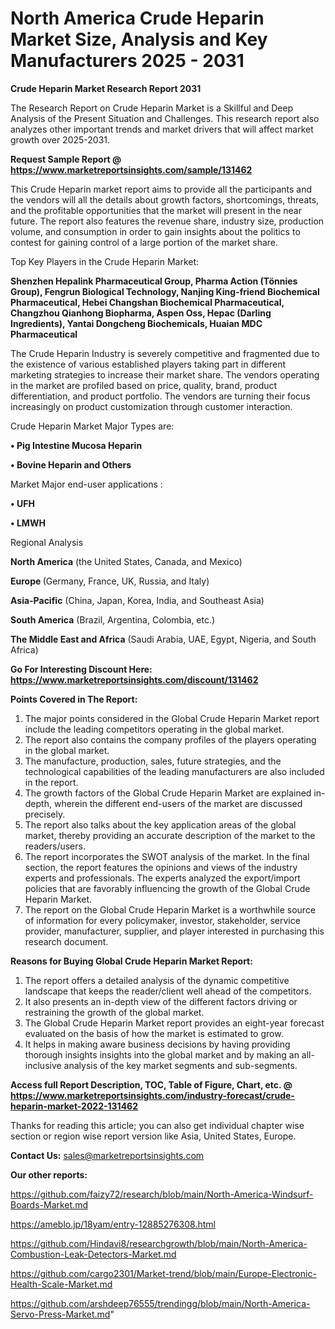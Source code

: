 # North America Crude Heparin Market Size, Analysis and Key Manufacturers 2025 - 2031

<strong>Crude Heparin Market Research Report 2031</strong>

The Research Report on Crude Heparin Market is a Skillful and Deep Analysis of the Present Situation and Challenges. This research report also analyzes other important trends and market drivers that will affect market growth over 2025-2031.

<strong>Request Sample Report @ <a href=https://www.marketreportsinsights.com/sample/131462>https://www.marketreportsinsights.com/sample/131462</a></strong>

This Crude Heparin market report aims to provide all the participants and the vendors will all the details about growth factors, shortcomings, threats, and the profitable opportunities that the market will present in the near future. The report also features the revenue share, industry size, production volume, and consumption in order to gain insights about the politics to contest for gaining control of a large portion of the market share.

Top Key Players in the Crude Heparin Market:

<strong>Shenzhen Hepalink Pharmaceutical Group, Pharma Action (Tönnies Group), Fengrun Biological Technology, Nanjing King-friend Biochemical Pharmaceutical, Hebei Changshan Biochemical Pharmaceutical, Changzhou Qianhong Biopharma, Aspen Oss, Hepac (Darling Ingredients), Yantai Dongcheng Biochemicals, Huaian MDC Pharmaceutical</strong>

The Crude Heparin Industry is severely competitive and fragmented due to the existence of various established players taking part in different marketing strategies to increase their market share. The vendors operating in the market are profiled based on price, quality, brand, product differentiation, and product portfolio. The vendors are turning their focus increasingly on product customization through customer interaction.

Crude Heparin Market Major Types are:

<strong>• Pig Intestine Mucosa Heparin

• Bovine Heparin and Others</strong>

Market Major end-user applications :

<strong>• UFH

• LMWH</strong>

Regional Analysis

</u><strong><b>North America</b></strong> (the United States, Canada, and Mexico)

<strong><b>Europe </b></strong>(Germany, France, UK, Russia, and Italy)

<strong><b>Asia-Pacific</b></strong> (China, Japan, Korea, India, and Southeast Asia)

<strong><b>South America</b></strong> (Brazil, Argentina, Colombia, etc.)

<strong><b>The Middle East and Africa</b></strong> (Saudi Arabia, UAE, Egypt, Nigeria, and South Africa)

<strong>Go For Interesting Discount Here: <a href=https://www.marketreportsinsights.com/discount/131462>https://www.marketreportsinsights.com/discount/131462</a></strong>

<strong>Points Covered in The Report:</strong>
<ol>
  <li>The major points considered in the Global Crude Heparin Market report include the leading competitors operating in the global market.</li>
  <li>The report also contains the company profiles of the players operating in the global market.</li>
  <li>The manufacture, production, sales, future strategies, and the technological capabilities of the leading manufacturers are also included in the report.</li>
  <li>The growth factors of the Global Crude Heparin Market are explained in-depth, wherein the different end-users of the market are discussed precisely.</li>
  <li>The report also talks about the key application areas of the global market, thereby providing an accurate description of the market to the readers/users.</li>
  <li>The report incorporates the SWOT analysis of the market. In the final section, the report features the opinions and views of the industry experts and professionals. The experts analyzed the export/import policies that are favorably influencing the growth of the Global Crude Heparin Market.</li>
  <li>The report on the Global Crude Heparin Market is a worthwhile source of information for every policymaker, investor, stakeholder, service provider, manufacturer, supplier, and player interested in purchasing this research document.</li>
</ol>
<strong>Reasons for Buying Global Crude Heparin Market Report:</strong>

<ol>
  <li>The report offers a detailed analysis of the dynamic competitive landscape that keeps the reader/client well ahead of the competitors.</li>
  <li>It also presents an in-depth view of the different factors driving or restraining the growth of the global market.</li>
  <li>The Global Crude Heparin Market report provides an eight-year forecast evaluated on the basis of how the market is estimated to grow.</li>
  <li>It helps in making aware business decisions by having providing thorough insights insights into the global market and by making an all-inclusive analysis of the key market segments and sub-segments.</li>
</ol>
<strong>Access full Report Description, TOC, Table of Figure, Chart, etc. @ <a href=https://www.marketreportsinsights.com/industry-forecast/crude-heparin-market-2022-131462>https://www.marketreportsinsights.com/industry-forecast/crude-heparin-market-2022-131462</a></strong>


Thanks for reading this article; you can also get individual chapter wise section or region wise report version like Asia, United States, Europe.

<strong>Contact Us:</strong>
sales@marketreportsinsights.com

<strong>Our other reports:</strong>

<a href=https://github.com/faizy72/research/blob/main/North-America-Windsurf-Boards-Market.md>https://github.com/faizy72/research/blob/main/North-America-Windsurf-Boards-Market.md</a>

<a href=https://ameblo.jp/18yam/entry-12885276308.html>https://ameblo.jp/18yam/entry-12885276308.html</a>

<a href=https://github.com/Hindavi8/researchgrowth/blob/main/North-America-Combustion-Leak-Detectors-Market.md>https://github.com/Hindavi8/researchgrowth/blob/main/North-America-Combustion-Leak-Detectors-Market.md</a>

<a href=https://github.com/cargo2301/Market-trend/blob/main/Europe-Electronic-Health-Scale-Market.md>https://github.com/cargo2301/Market-trend/blob/main/Europe-Electronic-Health-Scale-Market.md</a>

<a href=https://github.com/arshdeep76555/trendingg/blob/main/North-America-Servo-Press-Market.md>https://github.com/arshdeep76555/trendingg/blob/main/North-America-Servo-Press-Market.md</a>"
